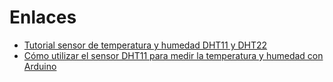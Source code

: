 # Enlaces
- [Tutorial sensor de temperatura y humedad DHT11 y DHT22](https://naylampmechatronics.com/blog/40_tutorial-sensor-de-temperatura-y-humedad-dht11-y-dht22.html)
- [Cómo utilizar el sensor DHT11 para medir la temperatura y humedad con Arduino](https://programarfacil.com/blog/arduino-blog/sensor-dht11-temperatura-humedad-arduino/)